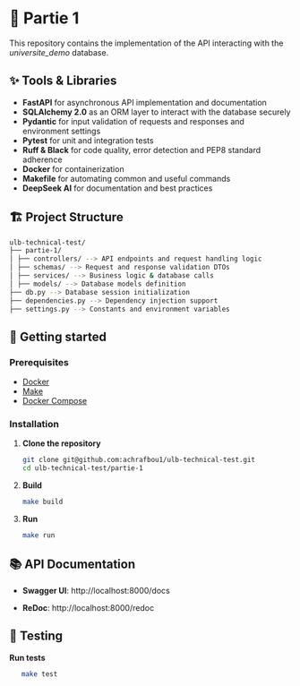 # 🚀 Partie 1

This repository contains the implementation of the API interacting with the *universite_demo* database.

## ✨ Tools & Libraries

- **FastAPI** for asynchronous API implementation and documentation
- **SQLAlchemy 2.0** as an ORM layer to interact with the database securely
- **Pydantic** for input validation of requests and responses and environment settings
- **Pytest** for unit and integration tests
- **Ruff & Black** for code quality, error detection and PEP8 standard adherence
- **Docker** for containerization
- **Makefile** for automating common and useful commands
- **DeepSeek AI** for documentation and best practices

## 🏗️ Project Structure

```bash
ulb-technical-test/
├── partie-1/
│ ├── controllers/ --> API endpoints and request handling logic
│ ├── schemas/ --> Request and response validation DTOs
│ ├── services/ --> Business logic & database calls
│ ├── models/ --> Database models definition
├── db.py --> Database session initialization 
├── dependencies.py --> Dependency injection support
├── settings.py --> Constants and environment variables
```

## 🚀 Getting started

### Prerequisites

- [Docker](https://docs.docker.com/get-docker/)
- [Make](https://www.gnu.org/software/make/)
- [Docker Compose](https://docs.docker.com/compose/install/)

### Installation

1. **Clone the repository**
   ```bash
   git clone git@github.com:achrafbou1/ulb-technical-test.git
   cd ulb-technical-test/partie-1
   ```
2. **Build**
    ```bash
   make build
   ```
3. **Run**
    ```bash
   make run
   ```

## 📚 API Documentation

- **Swagger UI**: http://localhost:8000/docs

- **ReDoc**: http://localhost:8000/redoc

## 🧪 Testing

**Run tests**

```bash
   make test
   ```


